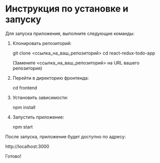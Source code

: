 # Инструкция по установке и запуску

Для запуска приложения, выполните следующие команды:

1. Клонировать репозиторий:

   git clone <ссылка_на_ваш_репозиторий>
   cd react-redux-todo-app

   (Замените <ссылка_на_ваш_репозиторий> на URL вашего репозитория)

2. Перейти в директорию фронтенда:

   cd frontend

3. Установить зависимости:

   npm install

4. Запустить приложение:

   npm start

После запуска, приложение будет доступно по адресу:

   http://localhost:3000

Готово!
